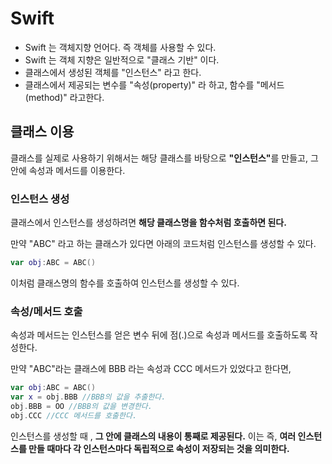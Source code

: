 # Swift
- Swift 는 객체지향 언어다. 즉 객체를 사용할 수 있다.   
- Swift 는 객체 지향은 일반적으로 "클래스 기반" 이다. 
- 클래스에서 생성된 객체를 "인스턴스" 라고 한다.
- 클래스에서 제공되는 변수를 "속성(property)" 라 하고, 함수를 "메서드(method)" 라고한다.


## 클래스 이용
클래스를 실제로 사용하기 위해서는 해당 클래스를 바탕으로 <b>"인스턴스"</b>를 만들고, 그 안에 속성과 메서드를 이용한다.

### 인스턴스 생성
클래스에서 인스턴스를 생성하려면 <b>해당 클래스명을 함수처럼 호출하면 된다.</b>   

만약 "ABC" 라고 하는 클래스가 있다면 아래의 코드처럼 인스턴스를 생성할 수 있다.
```swift
var obj:ABC = ABC()
```
이처럼 클래스명의 함수를 호출하여 인스턴스를 생성할 수 있다.


### 속성/메서드 호출
속성과 메서드는 인스턴스를 얻은 변수 뒤에 점(.)으로 속성과 메서드를 호출하도록 작성한다.

만약 "ABC"라는 클래스에 BBB 라는 속성과 CCC 메서드가 있었다고 한다면,

```swift
var obj:ABC = ABC()
var x = obj.BBB //BBB의 값을 추출한다.
obj.BBB = OO //BBB의 값을 변경한다.
obj.CCC //CCC 메서드를 호출한다.
```

인스턴스를 생성할 때 , <b>그 안에 클래스의 내용이 통째로 제공된다.</b> 이는 즉, <b>여러 인스턴스를 만들 때마다 각 인스턴스마다 독립적으로 속성이 저장되는 것을 의미한다.<b>
